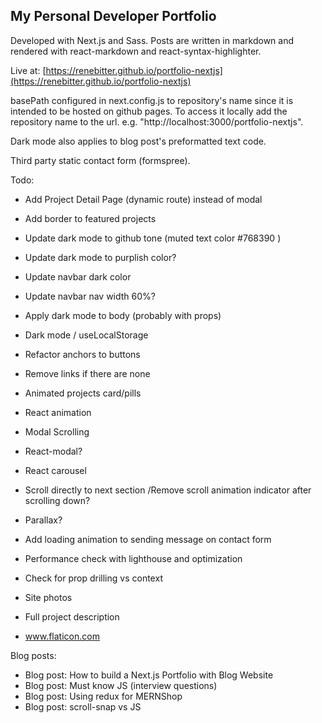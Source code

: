 ## My Personal Developer Portfolio

Developed with Next.js and Sass. Posts are written in markdown and rendered with react-markdown and react-syntax-highlighter.

Live at: [https://renebitter.github.io/portfolio-nextjs](https://renebitter.github.io/portfolio-nextjs)

basePath configured in next.config.js to repository's name since it is intended to be hosted on github pages. To access it locally add the repository name to the url. e.g. "http://localhost:3000/portfolio-nextjs".

Dark mode also applies to blog post's preformatted text code.

Third party static contact form (formspree).

Todo:

- Add Project Detail Page (dynamic route) instead of modal
- Add border to featured projects

- Update dark mode to github tone (muted text color #768390 )
- Update dark mode to purplish color?
- Update navbar dark color
- Update navbar nav width 60%?
- Apply dark mode to body (probably with props)
- Dark mode / useLocalStorage

- Refactor anchors to buttons
- Remove links if there are none

- Animated projects card/pills
- React animation
- Modal Scrolling
- React-modal?
- React carousel
- Scroll directly to next section /Remove scroll animation indicator after scrolling down?
- Parallax?

- Add loading animation to sending message on contact form

- Performance check with lighthouse and optimization

- Check for prop drilling vs context
- Site photos
- Full project description

- www.flaticon.com

Blog posts:

- Blog post: How to build a Next.js Portfolio with Blog Website
- Blog post: Must know JS (interview questions)
- Blog post: Using redux for MERNShop
- Blog post: scroll-snap vs JS

